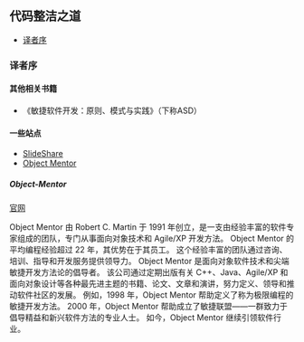 ## 代码整洁之道


- [译者序](#译者序)


### 译者序

#### 其他相关书籍

- 《敏捷软件开发：原则、模式与实践》（下称ASD）

#### 一些站点

- [SlideShare](https://www.slideshare.net/)
- [Object Mentor](#Object-Mentor)


##### Object-Mentor

[官网](https://www.booked.net/objectmentor)

Object Mentor 由 Robert C. Martin 于 1991 年创立，是一支由经验丰富的软件专家组成的团队，专门从事面向对象技术和 Agile/XP 开发方法。 Object Mentor 的平均编程经验超过 22 年，其优势在于其员工。 这个经验丰富的团队通过咨询、培训、指导和开发服务提供领导力。
Object Mentor 是面向对象软件技术和尖端敏捷开发方法论的倡导者。 该公司通过定期出版有关 C++、Java、Agile/XP 和面向对象设计等各种最先进主题的书籍、论文、文章和演讲，努力定义、领导和推动软件社区的发展。
例如，1998 年，Object Mentor 帮助定义了称为极限编程的敏捷开发方法。 2000 年，Object Mentor 帮助成立了敏捷联盟——一群致力于倡导精益和新兴软件方法的专业人士。 如今，Object Mentor 继续引领软件行业。

